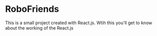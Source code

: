 # RoboFriends
This is a small project created with React.js. 
Wtih this you'll get to know about the working of the React.js
